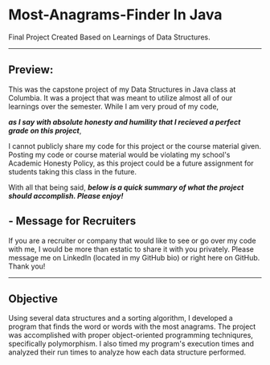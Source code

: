# Most-Anagrams-Finder In Java
Final Project Created Based on Learnings of Data Structures.

---

## Preview:

This was the capstone project of my Data Structures in Java class at Columbia. It was a project that was meant to utilize almost all of our learnings over the semester. While I am very proud of my code,  

***as I say with absolute honesty and humility that I recieved a perfect grade on this project***,   

I cannot publicly share my code for this project or the course material given. Posting my code or course material would be violating my school's Academic Honesty Policy, as this project could be a future assignment for students taking this class in the future.

With all that being said, ***below is a quick summary of what the project should accomplish. Please enjoy!***

## - Message for Recruiters  

If you are a recruiter or company that would like to see or go over my code with me, I would be more than estatic to share it with you privately. Please message me on LinkedIn (located in my GitHub bio) or right here on GitHub. Thank you!

---

## Objective

Using several data structures and a sorting algorithm, I developed a program that finds the word or words with the most anagrams. The project was accomplished with proper object-oriented programming techniqures, specifically polymorphism. I also timed my program's execution times and analyzed their run times to analyze how each data structure performed.
